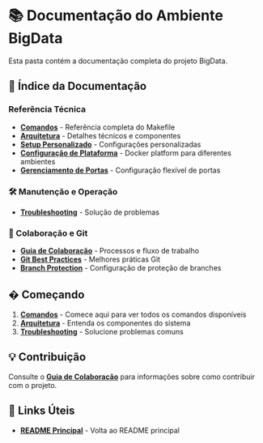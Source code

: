 # 📚 Documentação do Ambiente BigData

Esta pasta contém a documentação completa do projeto BigData.

## 📑 Índice da Documentação

###  Referência Técnica
- **[Comandos](commands.md)** - Referência completa do Makefile
- **[Arquitetura](architecture.md)** - Detalhes técnicos e componentes
- **[Setup Personalizado](setup-personalizado.md)** - Configurações personalizadas
- **[Configuração de Plataforma](platform-setup.md)** - Docker platform para diferentes ambientes
- **[Gerenciamento de Portas](port-management.md)** - Configuração flexível de portas

### 🛠️ Manutenção e Operação
- **[Troubleshooting](troubleshooting.md)** - Solução de problemas

### 🤝 Colaboração e Git
- **[Guia de Colaboração](collaboration-guide.md)** - Processos e fluxo de trabalho
- **[Git Best Practices](git-best-practices.md)** - Melhores práticas Git
- **[Branch Protection](branch-protection.md)** - Configuração de proteção de branches

## � Começando

1. **[Comandos](commands.md)** - Comece aqui para ver todos os comandos disponíveis
2. **[Arquitetura](architecture.md)** - Entenda os componentes do sistema
3. **[Troubleshooting](troubleshooting.md)** - Solucione problemas comuns

## 💡 Contribuição

Consulte o **[Guia de Colaboração](collaboration-guide.md)** para informações sobre como contribuir com o projeto.

## 🔗 Links Úteis

- **[README Principal](../README.md)** - Volta ao README principal